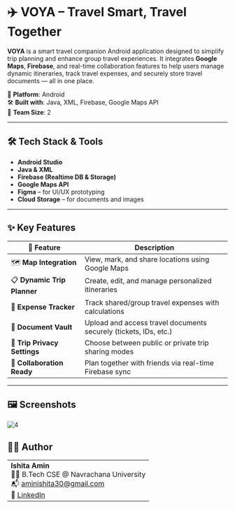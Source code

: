 # ✈️ VOYA – Travel Smart, Travel Together

**VOYA** is a smart travel companion Android application designed to simplify trip planning and enhance group travel experiences. It integrates **Google Maps**, **Firebase**, and real-time collaboration features to help users manage dynamic itineraries, track travel expenses, and securely store travel documents — all in one place.

📱 **Platform**: Android  
🛠️ **Built with**: Java, XML, Firebase, Google Maps API  
👥 **Team Size**: 2

---



## 🛠️ Tech Stack & Tools

- **Android Studio**
- **Java & XML**
- **Firebase (Realtime DB & Storage)**
- **Google Maps API**
- **Figma** – for UI/UX prototyping
- **Cloud Storage** – for documents and images

---

## ✨ Key Features

| 🧩 Feature | Description |
|-----------|-------------|
| 🗺️ **Map Integration** | View, mark, and share locations using Google Maps |
| 📋 **Dynamic Trip Planner** | Create, edit, and manage personalized itineraries |
| 💸 **Expense Tracker** | Track shared/group travel expenses with calculations |
| 📂 **Document Vault** | Upload and access travel documents securely (tickets, IDs, etc.) |
| 🔐 **Trip Privacy Settings** | Choose between public or private trip sharing modes |
| 👥 **Collaboration Ready** | Plan together with friends via real-time Firebase sync |

---

## 🖼️ Screenshots

![4](https://github.com/user-attachments/assets/6f4ebebb-93a3-42ec-afdb-8a7e69cb2ae0)



## 🙋‍♀️ Author

<table>
  <tr>
    <td>
      <strong>Ishita Amin</strong><br/>
      👩‍💻 B.Tech CSE @ Navrachana University<br/>
      📬 <a href="mailto:aminishita30@gmail.com">aminishita30@gmail.com</a><br/>
      🔗 <a href="[https://linkedin.com/in/ishitaamin](https://www.linkedin.com/in/ishita-amin-841726253)" target="_blank">LinkedIn</a><br/>
    </td>
  </tr>
</table>


